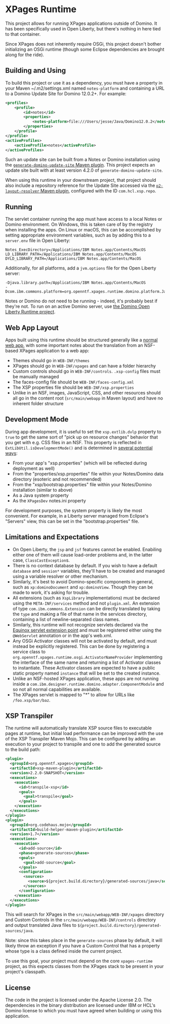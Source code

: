 # XPages Runtime

This project allows for running XPages applications outside of Domino. It has been specifically used in Open Liberty, but there's nothing in here tied to that container.

Since XPages does not inherently require OSGi, this project doesn't bother initializing an OSGi runtime (though some Eclipse dependencies are brought along for the ride).

## Building and Using

To build this project or use it as a dependency, you must have a property in your Maven ~/.m2/settings.xml named `notes-platform` and containing a URL to a Domino Update Site for Domino 12.0.2+. For example:

```xml
<profiles>
    <profile>
        <id>notes</id>
        <properties>
            <notes-platform>file:///Users/jesse/Java/Domino12.0.2</notes-platform>
        </properties>
    </profile>
</profile>
<activeProfiles>
    <activeProfile>notes</activeProfile>
</activeProfiles>
```

Such an update site can be built from a Notes or Domino installation using the [`generate-domino-update-site` Maven plugin](https://github.com/OpenNTF/generate-domino-update-site). This project expects an update site built with at least version 4.2.0 of `generate-domino-update-site`.

When using this runtime in your downstream project, that project should also include a repository reference for the Update Site accessed via the [`p2-layout-resolver` Maven plugin](https://github.com/OpenNTF/p2-layout-provider), configured with the ID `com.hcl.xsp.repo`.

## Running

The servlet container running the app must have access to a local Notes or Domino environment. On Windows, this is taken care of by the registry when installing the apps. On Linux or macOS, this can be accomplished by setting appropriate environment variables, such as by adding this to a `server.env` file in Open Liberty:

```
Notes_ExecDirectory=/Applications/IBM Notes.app/Contents/MacOS
LD_LIBRARY_PATH=/Applications/IBM Notes.app/Contents/MacOS
DYLD_LIBRARY_PATH=/Applications/IBM Notes.app/Contents/MacOS
```

Additionally, for all platforms, add a `jvm.options` file for the Open Liberty server:

```
-Djava.library.path=/Applications/IBM Notes.app/Contents/MacOS
-Dcom.ibm.commons.platform=org.openntf.xpages.runtime.domino.platform.JakartaDominoPlatform
```

Notes or Domino do not need to be running - indeed, it's probably best if they're not. To run on an active Domino server, use [the Domino Open Liberty Runtime project](https://github.com/OpenNTF/openliberty-domino).

## Web App Layout

Apps built using this runtime should be structured generally like a [normal web app](https://www.mkyong.com/maven/how-to-create-a-web-application-project-with-maven/), with some important notes about the translation from an NSF-based XPages application to a web app:

* Themes should go in `WEB-INF/themes`
* XPages should go in `WEB-INF/xpages` and can have a folder hierarchy
* Custom controls should go in `WEB-INF/controls`. `.xsp-config` files must be manually managed
* The faces-config file should be `WEB-INF/faces-config.xml`
* The XSP properties file should be `WEB-INF/xsp.properties`
* Unlike in an NSF, images, JavaScript, CSS, and other resources should all go in the content root (`src/main/webapp` in Maven layout) and have no inherent folder structure

## Development Mode

During app development, it is useful to set the `xsp.extlib.dvlp` property to `true` to get the same sort of "pick up on resource changes" behavior that you get with e.g. CSS files in an NSF. This property is reflected in `ExtLibUtil.isDevelopmentMode()` and is determined in [several potential ways](https://github.com/OpenNTF/XPagesExtensionLibrary/blob/25b3b1df7fafb7ceb131e07ade93de5c9ff733d5/extlib/lwp/product/runtime/eclipse/plugins/com.ibm.xsp.extlib.core/src/com/ibm/xsp/extlib/util/ExtLibUtil.java#L65):

- From your app's "xsp.properties" (which will be reflected during deployment as well)
- From the "properties/xsp.properties" file within your Notes/Domino data directory (esoteric and not recommended)
- From the "xsp/bootstrap.properties" file within your Notes/Domino installation (similar to above)
- As a Java system property
- As the `XPagesDev` notes.ini property

For development purposes, the system property is likely the most convenient. For example, in a Liberty server managed from Eclipse's "Servers" view, this can be set in the "bootstrap.properties" file.

## Limitations and Expectations

* On Open Liberty, the `jsp` and `jsf` features cannot be enabled. Enabiling either one of them will cause load-order problems and, in the latter case, `ClassCastException`s.
* There is no context database by default. If you wish to have a default `database` and `session*` variables, they'll have to be created and managed using a variable resolver or other mechanism.
* Similarly, it's best to avoid Domino-specific components in general, such as `xp:dominoDocument` and `xp:dominoView`. Though they can be made to work, it's asking for trouble.
* All extensions (such as `XspLibrary` implementations) must be declared using the `META-INF/services` method and not `plugin.xml`. An extension of type `com.ibm.commons.Extension` can be directly translated by taking the `type` and making a file of that name in the services directory, containing a list of newline-separated class names.
* Similarly, this runtime will not recognize servlets declared via the [Equinox servlet extension point](https://www.eclipse.org/equinox/server/http_in_equinox.php) and must be registered either using the `@WebServlet` annotation or in the app's web.xml.
* Any OSGi Activator classes will not be activated by default, and must instead be explicitly registered. This can be done by registering a service class to `org.openntf.xpages.runtime.osgi.ActivatorNameProvider` implementing the interface of the same name and returning a list of Activator classes to instantiate. These Activator classes are expected to have a public static property named `instance` that will be set to the created instance.
* Unlike an NSF-hosted XPages application, these apps are not running inside a `com.ibm.designer.runtime.domino.adapter.ComponentModule` and so not all normal capabilities are available.
* The XPages servlet is mapped to "*" to allow for URLs like `/foo.xsp/bar/baz`.

## XSP Transpiler

The runtime will automatically translate XSP source files to executable pages at runtime, but initial load performance can be improved with the use of the XSP Transpiler Maven Mojo. This can be configured by adding an execution to your project to transpile and one to add the generated source to the build path:

```xml
<plugin>
  <groupId>org.openntf.xpages</groupId>
  <artifactId>xsp-maven-plugin</artifactId>
  <version>2.2.0-SNAPSHOT</version>
  <executions>
    <execution>
      <id>transpile-xsp</id>
      <goals>
        <goal>transpile</goal>
      </goals>
    </execution>
  </executions>
</plugin>
<plugin>
  <groupId>org.codehaus.mojo</groupId>
  <artifactId>build-helper-maven-plugin</artifactId>
  <version>1.7</version>
  <executions>
    <execution>
      <id>add-source</id>
      <phase>generate-sources</phase>
      <goals>
        <goal>add-source</goal>
      </goals>
      <configuration>
        <sources>
          <source>${project.build.directory}/generated-sources/java</source>
        </sources>
      </configuration>
    </execution>
  </executions>
</plugin>
```

This will search for XPages in the `src/main/webapp/WEB-INF/xpages` directory and Custom Controls in the `src/main/webapp/WEB-INF/controls` directory and output translated Java files to `${project.build.directory}/generated-sources/java`.

Note: since this takes place in the `generate-sources` phase by default, it will likely throw an exception if you have a Custom Control that has a property whose type is a class defined inside the current project.

To use this goal, your project must depend on the core `xpages-runtime` project, as this expects classes from the XPages stack to be present in your project's classpath.

## License

The code in the project is licensed under the Apache License 2.0. The dependencies in the binary distribution are licensed under IBM or HCL's Domino license to which you must have agreed when building or using this application.
